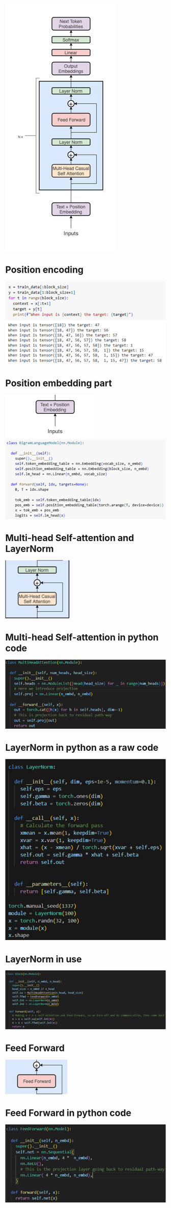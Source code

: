 ![](https://github.com/JakubTabor/GPT/blob/main/Images/Nano_GPT/Nano_GPT.png)

# Position encoding
![](https://github.com/JakubTabor/GPT/blob/main/Images/Nano_GPT/Position_encoding.png)

# Position embedding part
![](https://github.com/JakubTabor/GPT/blob/main/Images/Nano_GPT/text_pos_embed.png)
![](https://github.com/JakubTabor/GPT/blob/main/Images/Nano_GPT/Position_embeding.png)

# Multi-head Self-attention and LayerNorm
![](https://github.com/JakubTabor/GPT/blob/main/Images/Nano_GPT/LayerNorm_and_multiHeadAttention.png)
# Multi-head Self-attention in python code
![](https://github.com/JakubTabor/GPT/blob/main/Images/Nano_GPT/MultiHeadAttention_Py.png)
# LayerNorm in python as a raw code
![](https://github.com/JakubTabor/GPT/blob/main/Images/Nano_GPT/LayerNorm_Py.png)
# LayerNorm in use
![](https://github.com/JakubTabor/GPT/blob/main/Images/Nano_GPT/Block_Py.png)

# Feed Forward 
![](https://github.com/JakubTabor/GPT/blob/main/Images/Nano_GPT/feed_forward.png)
# Feed Forward in python code
![](https://github.com/JakubTabor/GPT/blob/main/Images/Nano_GPT/FeedForward_Py.png)
